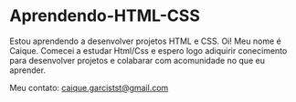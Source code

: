 # Aprendendo-HTML-CSS
Estou aprendendo a desenvolver projetos HTML e CSS.
Oi! Meu nome é Caique. 
Comecei a estudar Html/Css e espero logo adiquirir conecimento
para desenvolver projetos e colabarar com acomunidade no que eu aprender.

Meu contato:
caique.garcistst@gmail.com
